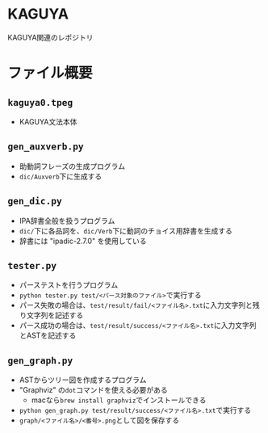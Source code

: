 # KAGUYA
KAGUYA関連のレポジトリ

# ファイル概要
## `kaguya0.tpeg`
+ KAGUYA文法本体


## `gen_auxverb.py`
+ 助動詞フレーズの生成プログラム
+ `dic/Auxverb`下に生成する


## `gen_dic.py`
+ IPA辞書全般を扱うプログラム
+ `dic/`下に各品詞を、`dic/Verb`下に動詞のチョイス用辞書を生成する
+ 辞書には "ipadic-2.7.0" を使用している


## `tester.py`
+ パーステストを行うプログラム
+ `python tester.py test/<パース対象のファイル>`で実行する
+ パース失敗の場合は、`test/result/fail/<ファイル名>.txt`に入力文字列と残り文字列を記述する
+ パース成功の場合は、`test/result/success/<ファイル名>.txt`に入力文字列とASTを記述する


## `gen_graph.py`
+ ASTからツリー図を作成するプログラム
+ "Graphviz" の`dot`コマンドを使える必要がある
  + macなら`brew install graphviz`でインストールできる
+ `python gen_graph.py test/result/success/<ファイル名>.txt`で実行する
+ `graph/<ファイル名>/<番号>.png`として図を保存する

